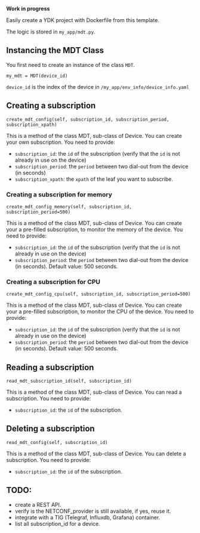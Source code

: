 **Work in progress**

Easily create a YDK project with Dockerfile from this template.

The logic is stored in `my_app/mdt.py`.

## Instancing the MDT Class

You first need to create an instance of the class `MDT`.

`my_mdt = MDT(device_id)`

`device_id` is the index of the device in `/my_app/env_info/device_info.yaml`

## Creating a subscription

`create_mdt_config(self, subscription_id, subscription_period, subscription_xpath)`

This is a method of the class MDT, sub-class of Device.
You can create your own subscription. You need to provide:
* `subscription_id`: the `id` of the subscription (verify that the `id` is not already in use on the device)
* `subscription_period`: the `period` between two dial-out from the device (in seconds)
* `subscription_xpath`: the `xpath` of the leaf you want to subscribe.

### Creating a subscription for memory

`create_mdt_config_memory(self, subscription_id, subscription_period=500)`

This is a method of the class MDT, sub-class of Device.
You can create your a pre-filled subscription, to monitor the memory of the device. You need to provide:
* `subscription_id`: the `id` of the subscription (verify that the `id` is not already in use on the device)
* `subscription_period`: the `period` between two dial-out from the device (in seconds). Default value: 500 seconds.

### Creating a subscription for CPU

`create_mdt_config_cpu(self, subscription_id, subscription_period=500)`

This is a method of the class MDT, sub-class of Device.
You can create your a pre-filled subscription, to monitor the CPU of the device. You need to provide:
* `subscription_id`: the `id` of the subscription (verify that the `id` is not already in use on the device)
* `subscription_period`: the `period` between two dial-out from the device (in seconds). Default value: 500 seconds.

## Reading a subscription

`read_mdt_subscription_id(self, subscription_id)`

This is a method of the class MDT, sub-class of Device.
You can read a subscription. You need to provide:
* `subscription_id`: the `id` of the subscription.

## Deleting a subscription

`read_mdt_config(self, subscription_id)`

This is a method of the class MDT, sub-class of Device.
You can delete a subscription. You need to provide:
* `subscription_id`: the `id` of the subscription.

## TODO:

* create a REST API.
* verify is the NETCONF_provider is still available, if yes, reuse it.
* integrate with a TIG (Telegraf, Influxdb, Grafana) container.
* list all subscription_id for a device.